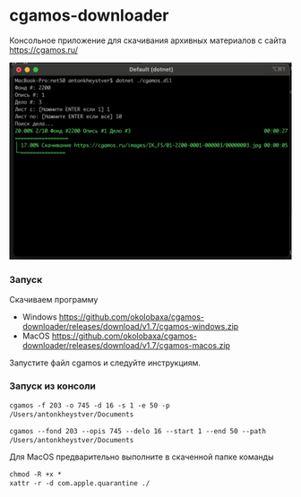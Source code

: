 # cgamos-downloader

Консольное приложение для скачивания архивных материалов с сайта https://cgamos.ru/

![screenshoot](https://raw.githubusercontent.com/okolobaxa/cgamos-downloader/master/screenshoot.png)

### Запуск
Скачиваем программу
* Windows https://github.com/okolobaxa/cgamos-downloader/releases/download/v1.7/cgamos-windows.zip
* MacOS https://github.com/okolobaxa/cgamos-downloader/releases/download/v1.7/cgamos-macos.zip

Запустите файл cgamos и следуйте инструкциям.

### Запуск из консоли
```
cgamos -f 203 -o 745 -d 16 -s 1 -e 50 -p /Users/antonkheystver/Documents
```
```
cgamos --fond 203 --opis 745 --delo 16 --start 1 --end 50 --path /Users/antonkheystver/Documents
```
Для MacOS предварительно выполните в скаченной папке команды 
```
chmod -R +x *
xattr -r -d com.apple.quarantine ./
```
